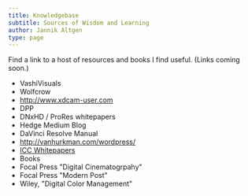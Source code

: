 ```yaml
---
title: Knowledgebase
subtitle: Sources of Wisdom and Learning
author: Jannik Altgen
type: page
---
```


Find a link to a host of resources and books I find useful. (Links coming soon.)

- VashiVisuals
- Wolfcrow
- http://www.xdcam-user.com
- DPP
- DNxHD / ProRes whitepapers
- Hedge Medium Blog
- DaVinci Resolve Manual
- http://vanhurkman.com/wordpress/
- [ICC Whitepapers](http://www.color.org/whitepapers.xalter)
- Books
 - Focal Press "Digital Cinematogrpahy"
 - Focal Press "Modern Post"
 - Wiley, "Digital Color Management"
